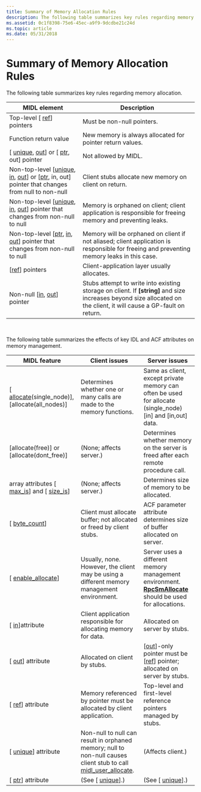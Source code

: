 ```yaml
---
title: Summary of Memory Allocation Rules
description: The following table summarizes key rules regarding memory allocation.
ms.assetid: 0c1f8398-75e6-45ec-a9f9-9dcdbe21c24d
ms.topic: article
ms.date: 05/31/2018
---
```


# Summary of Memory Allocation Rules

The following table summarizes key rules regarding memory allocation.



| MIDL element                                                                                                                                           | Description                                                                                                                                                           |
|--------------------------------------------------------------------------------------------------------------------------------------------------------|-----------------------------------------------------------------------------------------------------------------------------------------------------------------------|
| Top-level \[ [ref](https://docs.microsoft.com/windows/desktop/Midl/ref)\] pointers                                                                                                                | Must be non-null pointers.                                                                                                                                            |
| Function return value                                                                                                                                  | New memory is always allocated for pointer return values.                                                                                                             |
| \[ [unique](https://docs.microsoft.com/windows/desktop/Midl/unique), [out](https://docs.microsoft.com/windows/desktop/Midl/out-idl)\] or \[ [ptr](https://docs.microsoft.com/windows/desktop/Midl/ptr), out\] pointer                                                                   | Not allowed by MIDL.                                                                                                                                                  |
| Non-top-level \[[unique](https://docs.microsoft.com/windows/desktop/Midl/unique), [in](https://docs.microsoft.com/windows/desktop/Midl/in), [out](https://docs.microsoft.com/windows/desktop/Midl/out-idl)\] or \[[ptr](https://docs.microsoft.com/windows/desktop/Midl/ptr), in, out\] pointer that changes from null to non-null | Client stubs allocate new memory on client on return.                                                                                                                 |
| Non-top-level \[[unique](https://docs.microsoft.com/windows/desktop/Midl/unique), [in](https://docs.microsoft.com/windows/desktop/Midl/in), [out](https://docs.microsoft.com/windows/desktop/Midl/out-idl)\] pointer that changes from non-null to null                                 | Memory is orphaned on client; client application is responsible for freeing memory and preventing leaks.                                                              |
| Non-top-level \[[ptr](https://docs.microsoft.com/windows/desktop/Midl/ptr), [in](https://docs.microsoft.com/windows/desktop/Midl/in), [out](https://docs.microsoft.com/windows/desktop/Midl/out-idl)\] pointer that changes from non-null to null                                       | Memory will be orphaned on client if not aliased; client application is responsible for freeing and preventing memory leaks in this case.                             |
| \[[ref](https://docs.microsoft.com/windows/desktop/Midl/ref)\] pointers                                                                                                                           | Client-application layer usually allocates.                                                                                                                           |
| Non-null \[[in](https://docs.microsoft.com/windows/desktop/Midl/in), [out](https://docs.microsoft.com/windows/desktop/Midl/out-idl)\] pointer                                                                                                | Stubs attempt to write into existing storage on client. If **\[string\]** and size increases beyond size allocated on the client, it will cause a GP-fault on return. |



 

The following table summarizes the effects of key IDL and ACF attributes on memory management.



| MIDL feature                                                                   | Client issues                                                                                                                                  | Server issues                                                                                                                 |
|--------------------------------------------------------------------------------|------------------------------------------------------------------------------------------------------------------------------------------------|-------------------------------------------------------------------------------------------------------------------------------|
| \[ [allocate](https://docs.microsoft.com/windows/desktop/Midl/allocate)(single\_node)\], \[allocate(all\_nodes)\]         | Determines whether one or many calls are made to the memory functions.                                                                         | Same as client, except private memory can often be used for allocate (single\_node) \[in\] and \[in,out\] data.               |
| \[allocate(free)\] or \[allocate(dont\_free)\]                                 | (None; affects server.)                                                                                                                        | Determines whether memory on the server is freed after each remote procedure call.                                            |
| array attributes \[ [max\_is](https://docs.microsoft.com/windows/desktop/Midl/max-is)\] and \[ [size\_is](https://docs.microsoft.com/windows/desktop/Midl/size-is)\] | (None; affects server.)                                                                                                                        | Determines size of memory to be allocated.                                                                                    |
| \[ [byte\_count](https://docs.microsoft.com/windows/desktop/Midl/byte-count)\]                                            | Client must allocate buffer; not allocated or freed by client stubs.                                                                           | ACF parameter attribute determines size of buffer allocated on server.                                                        |
| \[ [enable\_allocate](https://docs.microsoft.com/windows/desktop/Midl/enable-allocate)\]                                  | Usually, none. However, the client may be using a different memory management environment.                                                     | Server uses a different memory management environment. [**RpcSmAllocate**](/windows/desktop/api/Rpcndr/nf-rpcndr-rpcsmallocate) should be used for allocations. |
| \[ [in](https://docs.microsoft.com/windows/desktop/Midl/in)\]attribute                                                    | Client application responsible for allocating memory for data.                                                                                 | Allocated on server by stubs.                                                                                                 |
| \[ [out](https://docs.microsoft.com/windows/desktop/Midl/out-idl)\] attribute                                             | Allocated on client by stubs.                                                                                                                  | \[[out](https://docs.microsoft.com/windows/desktop/Midl/out-idl)\]-only pointer must be \[[ref](https://docs.microsoft.com/windows/desktop/Midl/ref)\] pointer; allocated on server by stubs.                       |
| \[ [ref](https://docs.microsoft.com/windows/desktop/Midl/ref)\] attribute                                                 | Memory referenced by pointer must be allocated by client application.                                                                          | Top-level and first-level reference pointers managed by stubs.                                                                |
| \[ [unique](https://docs.microsoft.com/windows/desktop/Midl/unique)\] attribute                                           | Non-null to null can result in orphaned memory; null to non-null causes client stub to call [midl\_user\_allocate](https://docs.microsoft.com/windows/desktop/Midl/midl-user-allocate-1). | (Affects client.)                                                                                                             |
| \[ [ptr](https://docs.microsoft.com/windows/desktop/Midl/ptr)\] attribute                                                 | (See \[ [unique](https://docs.microsoft.com/windows/desktop/Midl/unique)\].)                                                                                                              | (See \[ [unique](https://docs.microsoft.com/windows/desktop/Midl/unique)\].)                                                                                             |



 

 

 




